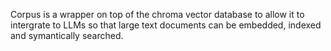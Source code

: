 Corpus is a wrapper on top of the chroma vector database to allow it to intergrate to LLMs so that large text documents can be embedded, indexed and symantically searched. 
